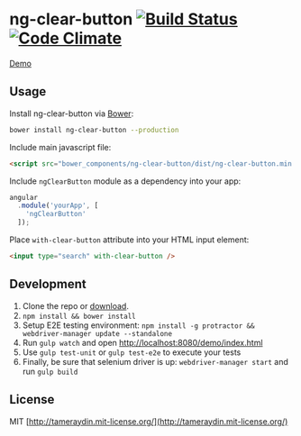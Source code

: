 # ng-clear-button [![Build Status](http://img.shields.io/travis/tameraydin/ng-clear-button/master.svg?style=flat-square)](https://travis-ci.org/tameraydin/ng-clear-button) [![Code Climate](http://img.shields.io/codeclimate/github/tameraydin/ng-clear-button.svg?style=flat-square)](https://codeclimate.com/github/tameraydin/ng-clear-button/dist/ng-clear-button.js)

[Demo](http://tamerayd.in/ng-clear-button/)

## Usage

Install ng-clear-button via [Bower](http://bower.io):
```bash
bower install ng-clear-button --production
```

Include main javascript file:
```html
<script src="bower_components/ng-clear-button/dist/ng-clear-button.min.js"></script>
```

Include ``ngClearButton`` module as a dependency into your app:
```javascript
angular
  .module('yourApp', [
    'ngClearButton'
  ]);
```

Place ``with-clear-button`` attribute into your HTML input element:
```html
<input type="search" with-clear-button />
```

## Development

1. Clone the repo or [download](https://github.com/tameraydin/ng-clear-button/archive/master.zip).
2. ``npm install && bower install``
3. Setup E2E testing environment: ``npm install -g protractor && webdriver-manager update --standalone``
4. Run ``gulp watch`` and open [http://localhost:8080/demo/index.html](http://localhost:8080/demo/index.html)
5. Use ``gulp test-unit`` or ``gulp test-e2e`` to execute your tests
6. Finally, be sure that selenium driver is up: ``webdriver-manager start`` and run ``gulp build``

## License

MIT [http://tameraydin.mit-license.org/](http://tameraydin.mit-license.org/)
